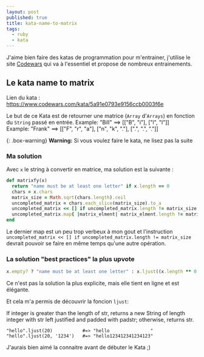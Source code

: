 ```yaml
---
layout: post
published: true
title: kata-name-to-matrix
tags:
  - ruby
  - kata
---
```

J'aime bien faire des katas de programmation pour m'entrainer, j'utilise le site [Codewars](https://www.codewars.com) qui va à l'essentiel et propose de nombreux entrainements.

## Le kata name to matrix

Lien du kata : https://www.codewars.com/kata/5a91e0793e9156ccb0003f6e

Le but de ce Kata est de retourner une matrice (`Array` d'`Arrays`) en fonction du `String` passé en entrée.
Example: "Bill" ==> [["B", "i"], ["l", "l"]]  
Example: "Frank" ==> [["F", "r", "a"], ["n", "k", "."], [".", ".", "."]]


{: .box-warning}
**Warning:** Si vous voulez faire le kata, ne lisez pas la suite 

### Ma solution
Avec `x` le string à convertir en matrice,  ma solution est la suivante :
~~~ruby
def matrixfy(x)
  return "name must be at least one letter" if x.length == 0
  chars = x.chars
  matrix_size = Math.sqrt(chars.length).ceil
  uncompleted_matrix = chars.each_slice(matrix_size).to_a
  uncompleted_matrix << [] if uncompleted_matrix.length != matrix_size
  uncompleted_matrix.map{ |matrix_elment| matrix_elment.length != matrix_size ? matrix_elment + ('.' * (matrix_size - matrix_elment.size )).chars : matrix_elment }
end
~~~

Le dernier map est un peu trop verbeux à mon gout et l'instruction `uncompleted_matrix << [] if uncompleted_matrix.length != matrix_size` devrait pouvoir se faire en même temps qu'une autre opération.

### La solution "best practices" la plus upvote

~~~ruby
x.empty? ? "name must be at least one letter" : x.ljust((x.length ** 0.5).ceil ** 2, '.').each_char.each_slice((x.length ** 0.5).ceil).to_a 
~~~

Ce n'est pas la solution la plus explicite, mais elle tient en ligne et est élégante.

Et cela m'a permis de découvrir la foncion `ljust`:

If integer is greater than the length of str, returns a new String of length integer with str left justified and padded with padstr; otherwise, returns str.

~~~
"hello".ljust(20)           #=> "hello               "
"hello".ljust(20, '1234')   #=> "hello123412341234123"
~~~

J'aurais bien aimé la connaitre avant de débuter le Kata ;)

